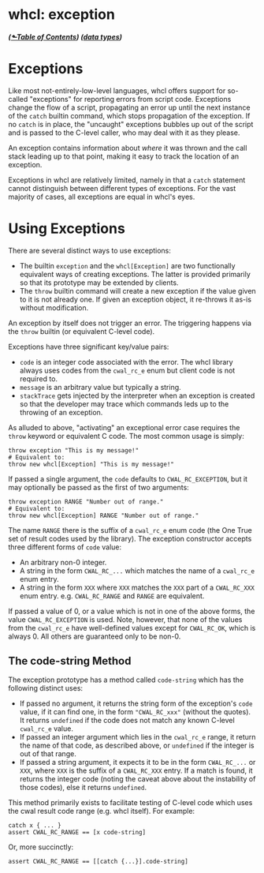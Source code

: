 # whcl: exception
##### ([&#x2b11;Table of Contents](./)) ([data types](type-intro.md))
<style>@import url(../../doc/fossil-doc.css)</style>
<script src="../../doc/highlightjs/highlight-cwal.min.js"></script>

Exceptions
============================================================

Like most not-entirely-low-level languages, whcl offers support for
so-called "exceptions" for reporting errors from script
code. Exceptions change the flow of a script, propagating an error up
until the next instance of the `catch` builtin command, which stops
propagation of the exception. If no `catch` is in place, the
"uncaught" exceptions bubbles up out of the script and is passed to
the C-level caller, who may deal with it as they please.

An exception contains information about _where_ it was thrown and the
call stack leading up to that point, making it easy to track the
location of an exception.

Exceptions in whcl are relatively limited, namely in that a `catch`
statement cannot distinguish between different types of exceptions.
For the vast majority of cases, all exceptions are equal in
whcl's eyes.

Using Exceptions
============================================================

There are several distinct ways to use
exceptions:

- The builtin `exception` and the `whcl[Exception]` are
  two functionally equivalent ways of creating exceptions. The
  latter is provided primarily so that its prototype may be
  extended by clients.
- The `throw` builtin command will create a new exception if the value
  given to it is not already one. If given an exception object, it
  re-throws it as-is without modification.

An exception by itself does not trigger an error. The triggering
happens via the `throw` builtin (or equivalent C-level code).

Exceptions have three significant key/value pairs:

- `code` is an integer code associated with the error. The
  whcl library always uses codes from the `cwal_rc_e` enum
  but client code is not required to.
- `message` is an arbitrary value but typically a string.
- `stackTrace` gets injected by the interpreter when an exception is
  created so that the developer may trace which commands leds up to
  the throwing of an exception.

As alluded to above, "activating" an exceptional error case requires
the `throw` keyword or equivalent C code. The most common usage is
simply:

```whcl
throw exception "This is my message!"
# Equivalent to:
throw new whcl[Exception] "This is my message!"
```

If passed a single argument, the `code` defaults to
`CWAL_RC_EXCEPTION`, but it may optionally be passed as the first of
two arguments:

```whcl
throw exception RANGE "Number out of range."
# Equivalent to:
throw new whcl[Exception] RANGE "Number out of range."
```

The name `RANGE` there is the suffix of a `cwal_rc_e` enum code (the
One True set of result codes used by the library). The exception
constructor accepts three different forms of `code` value:

- An arbitrary non-0 integer.
- A string in the form `CWAL_RC_...` which matches the name of
  a `cwal_rc_e` enum entry.
- A string in the form `XXX` where `XXX` matches the `XXX` part of a
  `CWAL_RC_XXX` enum entry. e.g. `CWAL_RC_RANGE` and `RANGE` are
  equivalent.

If passed a value of 0, or a value which is not in one of the above
forms, the value `CWAL_RC_EXCEPTION` is used. Note, however, that none
of the values from the `cwal_rc_e` have well-defined values except for
`CWAL_RC_OK`, which is always 0. All others are guaranteed only to be
non-0.

The code-string Method
------------------------------------------------------------

The exception prototype has a method called `code-string` which has
the following distinct uses:

- If passed no argument, it returns the string form of the exception's
  `code` value, if it can find one, in the form `"CWAL_RC_xxx"`
  (without the quotes). It returns `undefined` if the code does not
  match any known C-level `cwal_rc_e` value.
- If passed an integer argument which lies in the `cwal_rc_e` range,
  it return the name of that code, as described above, or `undefined`
  if the integer is out of that range.
- If passed a string argument, it expects it to be in the form
  `CWAL_RC_...` or `XXX`, where `XXX` is the suffix of a `CWAL_RC_XXX`
  entry. If a match is found, it returns the integer code (noting the
  caveat above about the instability of those codes), else it returns
  `undefined`.

This method primarily exists to facilitate testing of C-level code
which uses the cwal result code range (e.g. whcl itself). For example:

```whcl
catch x { ... }
assert CWAL_RC_RANGE == [x code-string]
```

Or, more succinctly:

```whcl
assert CWAL_RC_RANGE == [[catch {...}].code-string]
```
